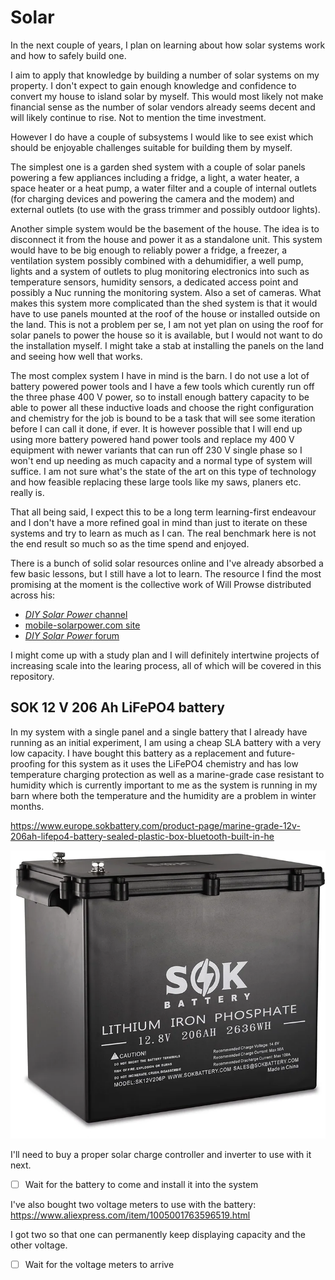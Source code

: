 # Solar

In the next couple of years, I plan on learning about how solar systems work and
how to safely build one.

I aim to apply that knowledge by building a number of solar systems on my
property.
I don't expect to gain enough knowledge and confidence to convert my house to
island solar by myself.
This would most likely not make financial sense as the number of solar vendors
already seems decent and will likely continue to rise.
Not to mention the time investment.

However I do have a couple of subsystems I would like to see exist which should
be enjoyable challenges suitable for building them by myself.

The simplest one is a garden shed system with a couple of solar panels powering
a few appliances including a fridge, a light, a water heater, a space heater or
a heat pump, a water filter and a couple of internal outlets (for charging
devices and powering the camera and the modem) and external outlets (to use with
the grass trimmer and possibly outdoor lights).

Another simple system would be the basement of the house.
The idea is to disconnect it from the house and power it as a standalone unit.
This system would have to be big enough to reliably power a fridge, a freezer,
a ventilation system possibly combined with a dehumidifier, a well pump, lights
and a system of outlets to plug monitoring electronics into such as temperature
sensors, humidity sensors, a dedicated access point and possibly a Nuc running
the monitoring system. Also a set of cameras.
What makes this system more complicated than the shed system is that it would
have to use panels mounted at the roof of the house or installed outside on the
land.
This is not a problem per se, I am not yet plan on using the roof for solar
panels to power the house so it is available, but I would not want to do the
installation myself.
I might take a stab at installing the panels on the land and seeing how well
that works.

The most complex system I have in mind is the barn. I do not use a lot of
battery powered power tools and I have a few tools which curently run off the
three phase 400 V power, so to install enough battery capacity to be able to
power all these inductive loads and choose the right configuration and chemistry
for the job is bound to be a task that will see some iteration before I can call
it done, if ever.
It is however possible that I will end up using more battery powered hand power
tools and replace my 400 V equipment with newer variants that can run off 230 V
single phase so I won't end up needing as much capacity and a normal type of
system will suffice.
I am not sure what's the state of the art on this type of technology and how
feasible replacing these large tools like my saws, planers etc. really is.

That all being said, I expect this to be a long term learning-first endeavour
and I don't have a more refined goal in mind than just to iterate on these
systems and try to learn as much as I can.
The real benchmark here is not the end result so much so as the time spend and
enjoyed.

There is a bunch of solid solar resources online and I've already absorbed a
few basic lessons, but I still have a lot to learn.
The resource I find the most promising at the moment is the collective work of
Will Prowse distributed across his:

- [*DIY Solar Power* channel](https://www.youtube.com/c/WillProwse)
- [mobile-solarpower.com site](https://www.mobile-solarpower.com)
- [*DIY Solar Power* forum](https://diysolarforum.com)

I might come up with a study plan and I will definitely intertwine projects of
increasing scale into the learing process, all of which will be covered in this
repository.

## SOK 12 V 206 Ah LiFePO4 battery

In my system with a single panel and a single battery that I already have
running as an initial experiment, I am using a cheap SLA battery with a very low
capacity.
I have bought this battery as a replacement and future-proofing for this system
as it uses the LiFePO4 chemistry and has low temperature charging protection as
well as a marine-grade case resistant to humidity which is currently important
to me as the system is running in my barn where both the temperature and the
humidity are a problem in winter months.

https://www.europe.sokbattery.com/product-page/marine-grade-12v-206ah-lifepo4-battery-sealed-plastic-box-bluetooth-built-in-he

![](sok-battery.png)

I'll need to buy a proper solar charge controller and inverter to use with it
next.

- [ ] Wait for the battery to come and install it into the system

I've also bought two voltage meters to use with the battery:
https://www.aliexpress.com/item/1005001763596519.html

I got two so that one can permanently keep displaying capacity and the other
voltage.

- [ ] Wait for the voltage meters to arrive

